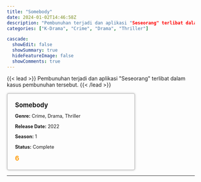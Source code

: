 ```yaml
---
title: "Somebody"
date: 2024-01-02T14:46:58Z
description: "Pembunuhan terjadi dan aplikasi "Seseorang" terlibat dalam kasus pembunuhan tersebut."
categories: ["K-Drama", "Crime", "Drama", "Thriller"]

cascade:
  showEdit: false
  showSummary: true
  hideFeatureImage: false
  showComments: true
---
```


{{< lead >}}
Pembunuhan terjadi dan aplikasi "Seseorang" terlibat dalam kasus pembunuhan tersebut.
{{< /lead >}}

<style>

/* CSS for the movie information box */
        .movie-box {
            width: 300px;
            padding: 20px;
            border: 2px solid #ccc; /* Border added */
            border-radius: 5px;
            box-shadow: 0 0 5px rgba(0, 0, 0, 0.2);
        }

        /* CSS for movie title */
        .movie-title {
            font-size: 1.2em;
            font-weight: bold;
            margin-bottom: 10px;
        }

        /* CSS for movie details */
        .movie-details {
            font-size: 0.9em;
            margin-bottom: 10px;
        }

        /* CSS for movie rating */
        .movie-rating {
            font-size: 1.2em;
            font-weight: bold;
            color: #ff9900; /* IMDb's rating color */
        }
</style>

 <div class="movie-box">
        <div class="movie-title">Somebody</div>
        <div class="movie-details">
            <p><strong>Genre:</strong> Crime, Drama, Thriller</p>
            <p><strong>Release Date:</strong> 2022</p>
            <p><strong>Season:</strong> 1</p>
            <p><strong>Status:</strong> Complete</p>
        </div>
        <div class="movie-rating">6</div>
    </div>

---
